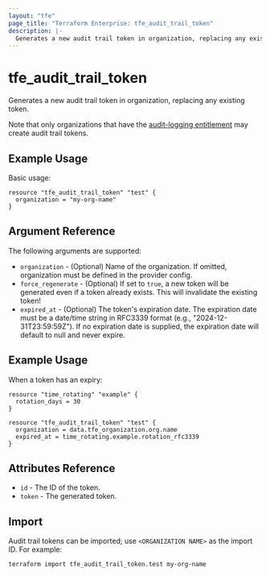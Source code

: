 ```yaml
---
layout: "tfe"
page_title: "Terraform Enterprise: tfe_audit_trail_token"
description: |-
  Generates a new audit trail token in organization, replacing any existing token.
---
```


# tfe_audit_trail_token

Generates a new audit trail token in organization, replacing any existing token.

Note that only organizations that have the [audit-logging entitlement](https://developer.hashicorp.com/terraform/cloud-docs/api-docs#audit-logging) may create audit trail tokens.

## Example Usage

Basic usage:

```hcl
resource "tfe_audit_trail_token" "test" {
  organization = "my-org-name"
}
```

## Argument Reference

The following arguments are supported:

* `organization` - (Optional) Name of the organization. If omitted, organization must be defined in the provider config.
* `force_regenerate` - (Optional) If set to `true`, a new token will be
  generated even if a token already exists. This will invalidate the existing
  token!
* `expired_at` - (Optional) The token's expiration date. The expiration date must be a date/time string in RFC3339
format (e.g., "2024-12-31T23:59:59Z"). If no expiration date is supplied, the expiration date will default to null and
never expire.

## Example Usage

When a token has an expiry:

```hcl
resource "time_rotating" "example" {
  rotation_days = 30
}

resource "tfe_audit_trail_token" "test" {
  organization = data.tfe_organization.org.name
  expired_at = time_rotating.example.rotation_rfc3339
}
```

## Attributes Reference

* `id` - The ID of the token.
* `token` - The generated token.

## Import

Audit trail tokens can be imported; use `<ORGANIZATION NAME>` as the import ID.
For example:

```shell
terraform import tfe_audit_trail_token.test my-org-name
```
